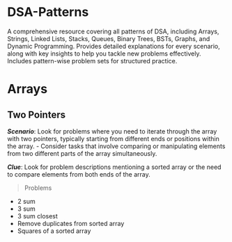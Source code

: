 # DSA-Patterns
A comprehensive resource covering all patterns of DSA, including Arrays, Strings, Linked Lists, Stacks, Queues, Binary Trees, BSTs, Graphs, and Dynamic Programming. Provides detailed explanations for every scenario, along with key insights to help you tackle new problems effectively. Includes pattern-wise problem sets for structured practice.
# Arrays
## Two Pointers
***Scenario***: Look for problems where you need to iterate through the array with two pointers, typically starting from different ends or positions within the array. - Consider tasks that involve comparing or manipulating elements from two different parts of the array simultaneously.

***Clue***: Look for problem descriptions mentioning a sorted array or the need to compare elements from both ends of the array.
> Problems
- 2 sum
- 3 sum
- 3 sum closest
- Remove duplicates from sorted array
- Squares of a sorted array